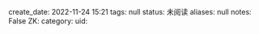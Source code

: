 create_date: 2022-11-24 15:21
tags: null
status: 未阅读 
aliases: null
notes: False
ZK: 
category: 
uid: 
